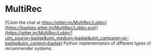 # MultiRec

[![Join the chat at https://gitter.im/MultiRec/Lobby](https://badges.gitter.im/MultiRec/Lobby.svg)](https://gitter.im/MultiRec/Lobby?utm_source=badge&utm_medium=badge&utm_campaign=pr-badge&utm_content=badge)
Python implementation of different types of recommender systems.
